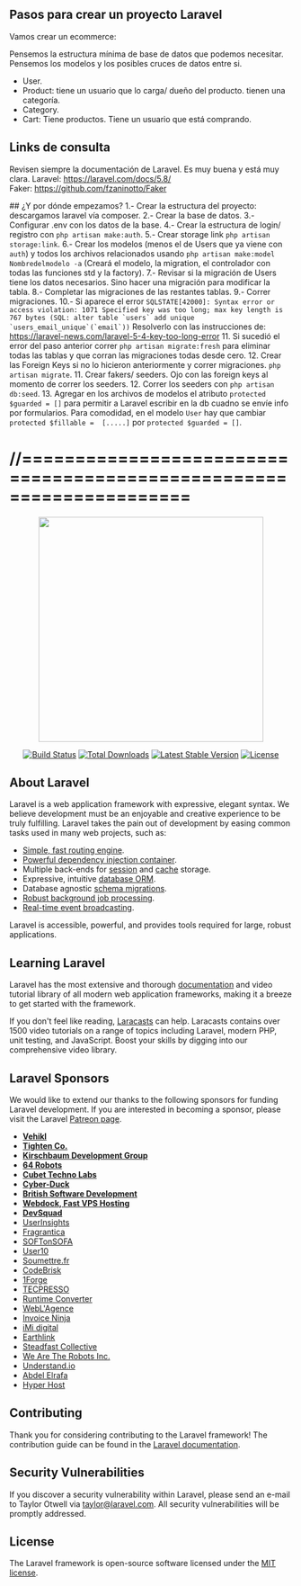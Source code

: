 ## Pasos para crear un proyecto Laravel
Vamos crear un ecommerce:

Pensemos la estructura mínima de base de datos que podemos necesitar. Pensemos los modelos y los posibles cruces de datos entre si.
- User.
- Product:
	tiene un usuario que lo carga/ dueño del producto.
	tienen una categoría.
- Category.
- Cart:
	Tiene productos.
	Tiene un usuario que está comprando.

## Links de consulta
Revisen siempre la documentación de Laravel. Es muy buena y está muy clara.
Laravel: https://laravel.com/docs/5.8/  
Faker: https://github.com/fzaninotto/Faker  

## ¿Y por dónde empezamos?
1.- Crear la estructura del proyecto: descargamos laravel vía composer.
2.- Crear la base de datos.
3.- Configurar .env con los datos de la base.
4.- Crear la estructura de login/ registro con `php artisan make:auth`.
5.- Crear storage link `php artisan storage:link`.
6.- Crear los modelos (menos el de Users que ya viene con `auth`) y todos los archivos relacionados usando `php artisan make:model Nombredelmodelo -a` (Creará el modelo, la migration, el controlador con todas las funciones std y la factory).
7.- Revisar si la migración de Users tiene los datos necesarios. Sino hacer una migración para modificar la tabla.
8.- Completar las migraciones de las restantes tablas.
9.- Correr migraciones.
10.- Si aparece el error ```SQLSTATE[42000]: Syntax error or access violation: 1071 Specified key was too long; max key length is 767 bytes (SQL: alter table `users` add unique `users_email_unique`(`email`))```
Resolverlo con las instrucciones de: https://laravel-news.com/laravel-5-4-key-too-long-error
11. Si sucedió el error del paso anterior correr `php artisan migrate:fresh` para eliminar todas las tablas y que corran las migraciones todas desde cero.
12. Crear las Foreign Keys si no lo hicieron anteriormente y correr migraciones. `php artisan migrate`.
11. Crear fakers/ seeders. Ojo con las foreign keys al momento de correr los seeders.
12. Correr los seeders con `php artisan db:seed`.
13. Agregar en los archivos de modelos el atributo `protected $guarded = []` para permitir a Laravel escribir en la db cuadno se envíe info por formularios. Para comodidad, en el modelo `User` hay que cambiar `protected $fillable =  [.....]` por `protected $guarded = []`.


//====================================================================  
=======================================



<p align="center"><img src="https://res.cloudinary.com/dtfbvvkyp/image/upload/v1566331377/laravel-logolockup-cmyk-red.svg" width="400"></p>

<p align="center">
<a href="https://travis-ci.org/laravel/framework"><img src="https://travis-ci.org/laravel/framework.svg" alt="Build Status"></a>
<a href="https://packagist.org/packages/laravel/framework"><img src="https://poser.pugx.org/laravel/framework/d/total.svg" alt="Total Downloads"></a>
<a href="https://packagist.org/packages/laravel/framework"><img src="https://poser.pugx.org/laravel/framework/v/stable.svg" alt="Latest Stable Version"></a>
<a href="https://packagist.org/packages/laravel/framework"><img src="https://poser.pugx.org/laravel/framework/license.svg" alt="License"></a>
</p>

## About Laravel

Laravel is a web application framework with expressive, elegant syntax. We believe development must be an enjoyable and creative experience to be truly fulfilling. Laravel takes the pain out of development by easing common tasks used in many web projects, such as:

- [Simple, fast routing engine](https://laravel.com/docs/routing).
- [Powerful dependency injection container](https://laravel.com/docs/container).
- Multiple back-ends for [session](https://laravel.com/docs/session) and [cache](https://laravel.com/docs/cache) storage.
- Expressive, intuitive [database ORM](https://laravel.com/docs/eloquent).
- Database agnostic [schema migrations](https://laravel.com/docs/migrations).
- [Robust background job processing](https://laravel.com/docs/queues).
- [Real-time event broadcasting](https://laravel.com/docs/broadcasting).

Laravel is accessible, powerful, and provides tools required for large, robust applications.

## Learning Laravel

Laravel has the most extensive and thorough [documentation](https://laravel.com/docs) and video tutorial library of all modern web application frameworks, making it a breeze to get started with the framework.

If you don't feel like reading, [Laracasts](https://laracasts.com) can help. Laracasts contains over 1500 video tutorials on a range of topics including Laravel, modern PHP, unit testing, and JavaScript. Boost your skills by digging into our comprehensive video library.

## Laravel Sponsors

We would like to extend our thanks to the following sponsors for funding Laravel development. If you are interested in becoming a sponsor, please visit the Laravel [Patreon page](https://patreon.com/taylorotwell).

- **[Vehikl](https://vehikl.com/)**
- **[Tighten Co.](https://tighten.co)**
- **[Kirschbaum Development Group](https://kirschbaumdevelopment.com)**
- **[64 Robots](https://64robots.com)**
- **[Cubet Techno Labs](https://cubettech.com)**
- **[Cyber-Duck](https://cyber-duck.co.uk)**
- **[British Software Development](https://www.britishsoftware.co)**
- **[Webdock, Fast VPS Hosting](https://www.webdock.io/en)**
- **[DevSquad](https://devsquad.com)**
- [UserInsights](https://userinsights.com)
- [Fragrantica](https://www.fragrantica.com)
- [SOFTonSOFA](https://softonsofa.com/)
- [User10](https://user10.com)
- [Soumettre.fr](https://soumettre.fr/)
- [CodeBrisk](https://codebrisk.com)
- [1Forge](https://1forge.com)
- [TECPRESSO](https://tecpresso.co.jp/)
- [Runtime Converter](http://runtimeconverter.com/)
- [WebL'Agence](https://weblagence.com/)
- [Invoice Ninja](https://www.invoiceninja.com)
- [iMi digital](https://www.imi-digital.de/)
- [Earthlink](https://www.earthlink.ro/)
- [Steadfast Collective](https://steadfastcollective.com/)
- [We Are The Robots Inc.](https://watr.mx/)
- [Understand.io](https://www.understand.io/)
- [Abdel Elrafa](https://abdelelrafa.com)
- [Hyper Host](https://hyper.host)

## Contributing

Thank you for considering contributing to the Laravel framework! The contribution guide can be found in the [Laravel documentation](https://laravel.com/docs/contributions).

## Security Vulnerabilities

If you discover a security vulnerability within Laravel, please send an e-mail to Taylor Otwell via [taylor@laravel.com](mailto:taylor@laravel.com). All security vulnerabilities will be promptly addressed.

## License

The Laravel framework is open-source software licensed under the [MIT license](https://opensource.org/licenses/MIT).
